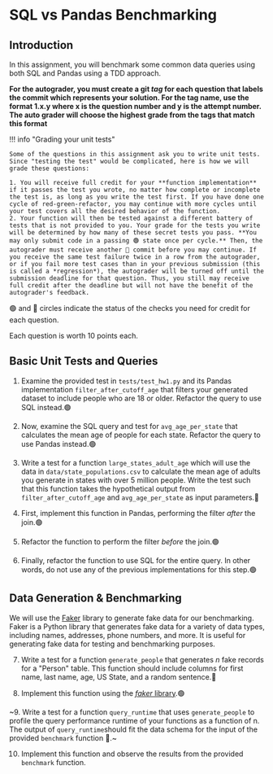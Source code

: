 # SQL vs Pandas Benchmarking

## Introduction

In this assignment, you will benchmark some common data queries using both SQL and Pandas using a TDD approach.


**For the autograder, you must create a git *tag* for each question that labels the commit which represents your solution. For the tag name, use the format 1.x.y where x is the question number and y is the attempt number. The auto grader will choose the highest grade from the tags that match this format**

!!! info "Grading your unit tests"

    Some of the questions in this assignment ask you to write unit tests. Since "testing the test" would be complicated, here is how we will grade these questions:

    1. You will receive full credit for your **function implementation** if it passes the test you wrote, no matter how complete or incomplete the test is, as long as you write the test first. If you have done one cycle of red-green-refactor, you may continue with more cycles until your test covers all the desired behavior of the function.
    2. Your function will then be tested against a different battery of tests that is not provided to you. Your grade for the tests you write will be determined by how many of these secret tests you pass. **You may only submit code in a passing 🟢 state once per cycle.** Then, the autograder must receive another 🔴 commit before you may continue. If you receive the same test failure twice in a row from the autograder, or if you fail more test cases than in your previous submission (this is called a *regression*), the autograder will be turned off until the submission deadline for that question. Thus, you still may receive full credit after the deadline but will not have the benefit of the autograder's feedback.

🟢 and 🔴 circles indicate the status of the checks you need for credit for each question.

Each question is worth 10 points each.

## Basic Unit Tests and Queries

1. Examine the provided test in `tests/test_hw1.py` and its Pandas implementation `filter_after_cutoff_age` that filters your generated dataset to include people who are 18 or older. Refactor the query to use SQL instead.🟢

2. Now, examine the SQL query and test for `avg_age_per_state` that calculates the mean age of people for each state. Refactor the query to use Pandas instead.🟢

3. Write a test for a function `large_states_adult_age` which will use the data in `data/state_populations.csv` to calculate the mean age of adults you generate in states with over 5 million people. Write the test such that this function takes the hypothetical output from `filter_after_cutoff_age` and `avg_age_per_state` as input parameters.🔴

4. First, implement this function in Pandas, performing the filter _after_ the join.🟢

5. Refactor the function to perform the filter _before_ the join.🟢

6. Finally, refactor the function to use SQL for the entire query. In other words, do not use any of the previous implementations for this step.🟢

## Data Generation & Benchmarking

We will use the [Faker](https://faker.readthedocs.io/en/master/) library to generate fake data for our benchmarking. Faker is a Python library that generates fake data for a variety of data types, including names, addresses, phone numbers, and more. It is useful for generating fake data for testing and benchmarking purposes.

7. Write a test for a function `generate_people` that generates _n_ fake records for a "Person" table. This function should include columns for first name, last name, age, US State, and a random sentence.🔴

8. Implement this function using the [_faker_ library](https://faker.readthedocs.io/en/master/).🟢

~9. Write a test for a function `query_runtime` that uses `generate_people` to profile the query performance runtime of your functions as a function of n. The output of `query_runtime`should fit the data schema for the input of the provided `benchmark` function 🔴.~

10. Implement this function and observe the results from the provided `benchmark` function.
